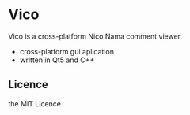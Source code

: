 Vico
====
 Vico is a cross-platform Nico Nama comment viewer.

 * cross-platform gui aplication
 * written in Qt5 and C++

Licence
-------
 the MIT Licence


